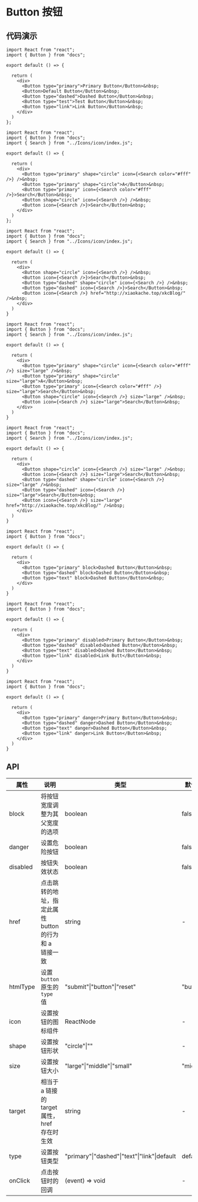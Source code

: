 # Button 按钮

## 代码演示

```tsx
import React from "react";
import { Button } from "docs";

export default () => {
  
  return (
    <div>
      <Button type="primary">Primary Button</Button>&nbsp;
      <Button>Default Button</Button>&nbsp;
      <Button type="dashed">Dashed Button</Button>&nbsp;
      <Button type="test">Test Button</Button>&nbsp;
      <Button type="link">Link Button</Button>&nbsp;
    </div>
  )
};
```


```tsx
import React from "react";
import { Button } from "docs";
import { Search } from "../Icons/icon/index.js";

export default () => {
  
  return (
    <div>
      <Button type="primary" shape="circle" icon={<Search color="#fff" />} />&nbsp;
      <Button type="primary" shape="circle">A</Button>&nbsp;
      <Button type="primary" icon={<Search color="#fff" />}>Search</Button>&nbsp;
      <Button shape="circle" icon={<Search />} />&nbsp;
      <Button icon={<Search />}>Search</Button>&nbsp;
    </div>
  )
};
```



```tsx
import React from "react";
import { Button } from "docs";
import { Search } from "../Icons/icon/index.js";

export default () => {
  
  return (
    <div>
      <Button shape="circle" icon={<Search />} />&nbsp;
      <Button icon={<Search />}>Search</Button>&nbsp;
      <Button type="dashed" shape="circle" icon={<Search />} />&nbsp;
      <Button type="dashed" icon={<Search />}>Search</Button>&nbsp;
      <Button icon={<Search />} href="http://xiaokache.top/xkcBlog/" />&nbsp;
    </div>
  )
}
```


```tsx
import React from "react";
import { Button } from "docs";
import { Search } from "../Icons/icon/index.js";

export default () => {
  
  return (
    <div>
      <Button type="primary" shape="circle" icon={<Search color="#fff" />} size="large" />&nbsp;
      <Button type="primary" shape="circle" size="large">A</Button>&nbsp;
      <Button type="primary" icon={<Search color="#fff" />} size="large">Search</Button>&nbsp;
      <Button shape="circle" icon={<Search />} size="large" />&nbsp;
      <Button icon={<Search />} size="large">Search</Button>&nbsp;
    </div>
  )
}
```


```tsx
import React from "react";
import { Button } from "docs";
import { Search } from "../Icons/icon/index.js";

export default () => {
  
  return (
    <div>
      <Button shape="circle" icon={<Search />} size="large" />&nbsp;
      <Button icon={<Search />} size="large">Search</Button>&nbsp;
      <Button type="dashed" shape="circle" icon={<Search />} size="large" />&nbsp;
      <Button type="dashed" icon={<Search />} size="large">Search</Button>&nbsp;
      <Button icon={<Search />} size="large" href="http://xiaokache.top/xkcBlog/" />&nbsp;
    </div>
  )
}
```

```tsx
import React from "react";
import { Button } from "docs";

export default () => {
  
  return (
    <div>
      <Button type="primary" block>Dashed Button</Button>&nbsp;
      <Button type="dashed" block>Dashed Button</Button>&nbsp;
      <Button type="text" block>Dashed Button</Button>&nbsp;
    </div>
  )
}
```


```tsx
import React from "react";
import { Button } from "docs";

export default () => {
  
  return (
    <div>
      <Button type="primary" disabled>Primary Button</Button>&nbsp;
      <Button type="dashed" disabled>Dashed Button</Button>&nbsp;
      <Button type="text" disabled>Dashed Button</Button>&nbsp;
      <Button type="link" disabled>Link Butt</Button>&nbsp;
    </div>
  )
}
```


```tsx
import React from "react";
import { Button } from "docs";

export default () => {
  
  return (
    <div>
      <Button type="primary" danger>Primary Button</Button>&nbsp;
      <Button type="dashed" danger>Dashed Button</Button>&nbsp;
      <Button type="text" danger>Dashed Button</Button>&nbsp;
      <Button type="link" danger>Link Button</Button>&nbsp;
    </div>
  )
}
```

## API

| 属性     | 说明                                                  | 类型                                         | 默认值   |
| -------- | ----------------------------------------------------- | -------------------------------------------- | -------- |
| block    | 将按钮宽度调整为其父宽度的选项                        | boolean                                      | false    |
| danger   | 设置危险按钮                                          | boolean                                      | false    |
| disabled | 按钮失效状态                                          | boolean                                      | false    |
| href     | 点击跳转的地址，指定此属性 button 的行为和 a 链接一致 | string                                       | -        |
| htmlType | 设置 `button` 原生的 `type` 值                        | "submit"\|"button"\|"reset"                  | "button" |
| icon     | 设置按钮的图标组件                                    | ReactNode                                    | -        |
| shape    | 设置按钮形状                                          | "circle"\|""                                 | -        |
| size     | 设置按钮大小                                          | "large"\|"middle"\|"small"                   | "middle" |
| target   | 相当于 a 链接的 target 属性，href 存在时生效          | string                                       | -        |
| type     | 设置按钮类型                                          | "primary"\|"dashed"\|"text"\|"link"\|default | default  |
| onClick  | 点击按钮时的回调                                      | (event) => void                              | -        |

